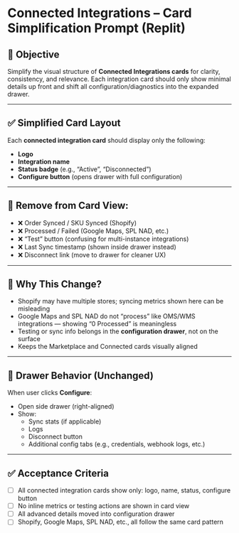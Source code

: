 
# Connected Integrations – Card Simplification Prompt (Replit)

## 🎯 Objective

Simplify the visual structure of **Connected Integrations cards** for clarity, consistency, and relevance. Each integration card should only show minimal details up front and shift all configuration/diagnostics into the expanded drawer.

---

## ✅ Simplified Card Layout

Each **connected integration card** should display only the following:

- **Logo**
- **Integration name**
- **Status badge** (e.g., “Active”, “Disconnected”)
- **Configure button** (opens drawer with full configuration)

---

## 🔧 Remove from Card View:
- ❌ Order Synced / SKU Synced (Shopify)
- ❌ Processed / Failed (Google Maps, SPL NAD, etc.)
- ❌ “Test” button (confusing for multi-instance integrations)
- ❌ Last Sync timestamp (shown inside drawer instead)
- ❌ Disconnect link (move to drawer for cleaner UX)

---

## 🧠 Why This Change?

- Shopify may have multiple stores; syncing metrics shown here can be misleading
- Google Maps and SPL NAD do not “process” like OMS/WMS integrations — showing “0 Processed” is meaningless
- Testing or sync info belongs in the **configuration drawer**, not on the surface
- Keeps the Marketplace and Connected cards visually aligned

---

## 🧩 Drawer Behavior (Unchanged)

When user clicks **Configure**:
- Open side drawer (right-aligned)
- Show:
  - Sync stats (if applicable)
  - Logs
  - Disconnect button
  - Additional config tabs (e.g., credentials, webhook logs, etc.)

---

## ✅ Acceptance Criteria

- [ ] All connected integration cards show only: logo, name, status, configure button
- [ ] No inline metrics or testing actions are shown in card view
- [ ] All advanced details moved into configuration drawer
- [ ] Shopify, Google Maps, SPL NAD, etc., all follow the same card pattern
